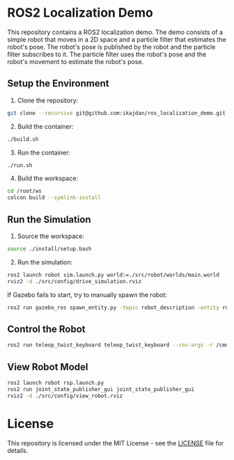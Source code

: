 # ROS2 Localization Demo

This repository contains a ROS2 localization demo. The demo consists of a simple robot that moves in a 2D space and a particle filter that estimates the robot's pose. The robot's pose is published by the robot and the particle filter subscribes to it. The particle filter uses the robot's pose and the robot's movement to estimate the robot's pose.

## Setup the Environment

1. Clone the repository:
```bash
git clone --recursive git@github.com:ikajdan/ros_localization_demo.git
```

2. Build the container:
```bash
./build.sh
```

3. Run the container:
```bash
./run.sh
```

4. Build the workspace:
```bash
cd /root/ws
colcon build --symlink-install
```

## Run the Simulation

1. Source the workspace:
```bash
source ./install/setup.bash
```

2. Run the simulation:
```bash
ros2 launch robot sim.launch.py world:=./src/robot/worlds/main.world
rviz2 -d ./src/config/drive_simulation.rviz
```

If Gazebo fails to start, try to manually spawn the robot:
```bash
ros2 run gazebo_ros spawn_entity.py -topic robot_description -entity robot_name
```

## Control the Robot

```bash
ros2 run teleop_twist_keyboard teleop_twist_keyboard --ros-args -r /cmd_vel:=/diff_cont/cmd_vel_unstamped
```

## View Robot Model

```bash
ros2 launch robot rsp.launch.py
ros2 run joint_state_publisher_gui joint_state_publisher_gui
rviz2 -d ./src/config/view_robot.rviz
```

# License

This repository is licensed under the MIT License - see the [LICENSE](LICENSE) file for details.
